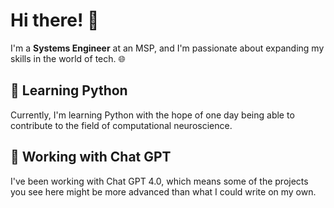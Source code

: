 # Hi there! 👋

I'm a **Systems Engineer** at an MSP, and I'm passionate about expanding my skills in the world of tech. 🌐

## 🐍 Learning Python
Currently, I'm learning Python with the hope of one day being able to contribute to the field of computational neuroscience.

## 🤖 Working with Chat GPT
I've been working with Chat GPT 4.0, which means some of the projects you see here might be more advanced than what I could write on my own.


